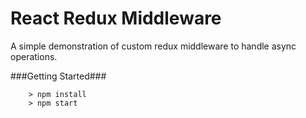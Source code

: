 # React Redux Middleware

A simple demonstration of custom redux middleware to handle async operations.

###Getting Started###


```
	> npm install
	> npm start
```
